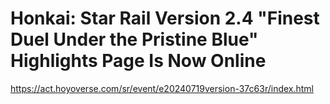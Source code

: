 # Honkai: Star Rail Version 2.4 "Finest Duel Under the Pristine Blue" Highlights Page Is Now Online
https://act.hoyoverse.com/sr/event/e20240719version-37c63r/index.html